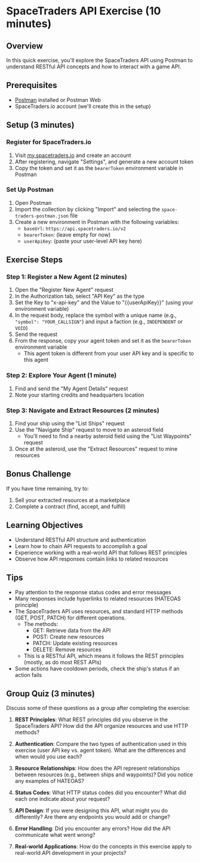 # SpaceTraders API Exercise (10 minutes)

## Overview
In this quick exercise, you'll explore the SpaceTraders API using Postman to understand RESTful API concepts and how to interact with a game API.

## Prerequisites
- [Postman](https://www.postman.com/downloads/) installed or Postman Web
- SpaceTraders.io account (we'll create this in the setup)

## Setup (3 minutes)

### Register for SpaceTraders.io
1. Visit [my.spacetraders.io](https://my.spacetraders.io) and create an account
2. After registering, navigate "Settings", and generate a new account token
3. Copy the token and set it as the `bearerToken` environment variable in Postman

### Set Up Postman
1. Open Postman
2. Import the collection by clicking "Import" and selecting the `space-traders-postman.json` file
3. Create a new environment in Postman with the following variables:
   - `baseUrl`: `https://api.spacetraders.io/v2`
   - `bearerToken`: (leave empty for now)
   - `userApiKey`: (paste your user-level API key here)

## Exercise Steps

### Step 1: Register a New Agent (2 minutes)
1. Open the "Register New Agent" request
2. In the Authorization tab, select "API Key" as the type
3. Set the Key to "x-api-key" and the Value to "{{userApiKey}}" (using your environment variable)
4. In the request body, replace the symbol with a unique name (e.g., `"symbol": "YOUR_CALLSIGN"`) and input a faction (e.g., `INDEPENDENT` or `VOID`)
5. Send the request
6. From the response, copy your agent token and set it as the `bearerToken` environment variable
   - This agent token is different from your user API key and is specific to this agent

### Step 2: Explore Your Agent (1 minute)
1. Find and send the "My Agent Details" request
2. Note your starting credits and headquarters location

### Step 3: Navigate and Extract Resources (2 minutes)
1. Find your ship using the "List Ships" request
2. Use the "Navigate Ship" request to move to an asteroid field
   - You'll need to find a nearby asteroid field using the "List Waypoints" request
3. Once at the asteroid, use the "Extract Resources" request to mine resources

## Bonus Challenge
If you have time remaining, try to:
1. Sell your extracted resources at a marketplace
2. Complete a contract (find, accept, and fulfill)

## Learning Objectives
- Understand RESTful API structure and authentication
- Learn how to chain API requests to accomplish a goal
- Experience working with a real-world API that follows REST principles
- Observe how API responses contain links to related resources

## Tips
- Pay attention to the response status codes and error messages
- Many responses include hyperlinks to related resources (HATEOAS principle)
- The SpaceTraders API uses resources, and standard HTTP methods (GET, POST, PATCH) for different operations.
    - The methods:
        - GET: Retrieve data from the API
        - POST: Create new resources
        - PATCH: Update existing resources
        - DELETE: Remove resources
    - This is a RESTful API, which means it follows the REST principles (mostly, as do most REST APIs)
- Some actions have cooldown periods, check the ship's status if an action fails

## Group Quiz (3 minutes)
Discuss some of these questions as a group after completing the exercise:

1. **REST Principles**: What REST principles did you observe in the SpaceTraders API? How did the API organize resources and use HTTP methods?

2. **Authentication**: Compare the two types of authentication used in this exercise (user API key vs. agent token). What are the differences and when would you use each?

3. **Resource Relationships**: How does the API represent relationships between resources (e.g., between ships and waypoints)? Did you notice any examples of HATEOAS?

4. **Status Codes**: What HTTP status codes did you encounter? What did each one indicate about your request?

5. **API Design**: If you were designing this API, what might you do differently? Are there any endpoints you would add or change?

6. **Error Handling**: Did you encounter any errors? How did the API communicate what went wrong?

7. **Real-world Applications**: How do the concepts in this exercise apply to real-world API development in your projects?

